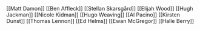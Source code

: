 [[Matt Damon]]
[[Ben Affleck]]
[[Stellan Skarsgård]]
[[Elijah Wood]]
[[Hugh Jackman]]
[[Nicole Kidman]]
[[Hugo Weaving]]
[[Al Pacino]]
[[Kirsten Dunst]]
[[Thomas Lennon]]
[[Ed Helms]]
[[Ewan McGregor]]
[[Halle Berry]]

